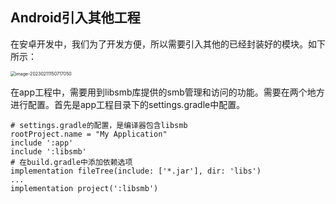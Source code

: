 ## Android引入其他工程

​       在安卓开发中，我们为了开发方便，所以需要引入其他的已经封装好的模块。如下所示：

<img src="C:\Users\Administrator\AppData\Roaming\Typora\typora-user-images\image-20230211150717050.png" alt="image-20230211150717050" style="zoom: 50%;" />

​        在app工程中，需要用到libsmb库提供的smb管理和访问的功能。需要在两个地方进行配置。首先是app工程目录下的settings.gradle中配置。

```shell
# settings.gradle的配置，是编译器包含libsmb
rootProject.name = "My Application"
include ':app'
include ':libsmb'
# 在build.gradle中添加依赖选项
implementation fileTree(include: ['*.jar'], dir: 'libs')
...
implementation project(':libsmb')
```

